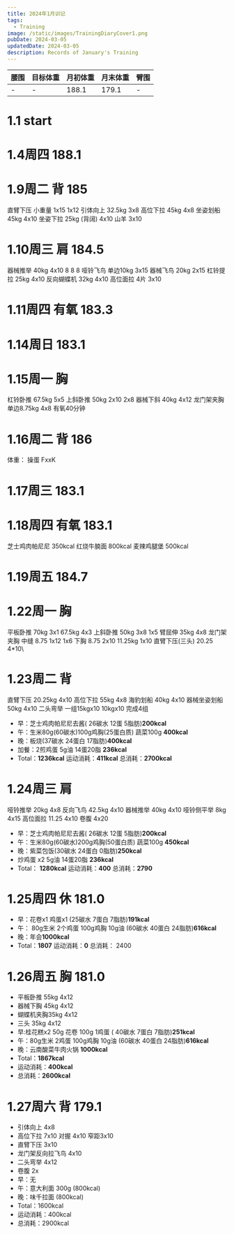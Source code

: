 ```yaml
---
title: 2024年1月训记
tags:
  - Training
image: /static/images/TrainingDiaryCover1.png
pubDate: 2024-03-05
updatedDate: 2024-03-05
description: Records of January's Training
---
```


| 腰围 | 目标体重 | 月初体重 | 月末体重 | 臂围 |
| ---- | -------- | -------- | -------- | ---- |
| -    | -        | 188.1    | 179.1    | -    | 
# 1.1 start

# 1.4周四 188.1

# 1.9周二 背 185
直臂下压 小重量 1x15 1x12
引体向上 32.5kg 3x8
高位下拉 45kg 4x8
坐姿划船 45kg 4x10
坐姿下拉 25kg (背阔)  4x10
山羊 3x10

# 1.10周三 肩 184.5
器械推举 40kg 4x10 8 8 8
哑铃飞鸟 单边10kg 3x15
器械飞鸟 20kg 2x15
杠铃提拉 25kg 4x10
反向蝴蝶机 32kg 4x10
高位面拉 4片 3x10

# 1.11周四 有氧 183.3

# 1.14周日 183.1

# 1.15周一 胸　
杠铃卧推 67.5kg 5x5
上斜卧推 50kg 2x10 2x8
器械下斜 40kg 4x12
龙门架夹胸 单边8.75kg 4x8
有氧40分钟

# 1.16周二 背 186
体重：
操蛋 FxxK

# 1.17周三 183.1


# 1.18周四 有氧 183.1

芝士鸡肉帕尼尼 350kcal
红烧牛腩面 800kcal
麦辣鸡腿堡 500kcal

# 1.19周五 184.7

# 1.22周一 胸
平板卧推 70kg 3x1 67.5kg 4x3
上斜卧推 50kg 3x8 1x5
臂屈伸 35kg 4x8
龙门架夹胸 中缝 8.75 1x12 1x6
下胸 8.75 2x10 11.25kg 1x10
直臂下压(三头) 20.25 4*10\

# 1.23周二 背
直臂下压 20.25kg 4x10
高位下拉 55kg 4x8
海豹划船 40kg 4x10
器械坐姿划船 50kg 4x10
二头弯举 一组15kgx10 10kgx10  完成4组
- 早：芝士鸡肉帕尼尼去酱( 26碳水 12蛋 5脂肪)**200kcal**
- 午：生米80g(60碳水)100g鸡胸(25蛋白质) 蔬菜100g **400kcal**
- 晚：板烧(37碳水 24蛋白 17脂肪)**400kcal**
- 加餐：2煎鸡蛋 5g油 14蛋20脂 **236kcal**
- Total：**1236kcal**
运动消耗：**411kcal**
总消耗：**2700kcal**

# 1.24周三 肩
哑铃推举 20kg 4x8
反向飞鸟 42.5kg 4x10
器械推举 40kg 4x10
哑铃侧平举 8kg 4x15
高位面拉 11.25 4x10
卷腹 4x20
- 早：芝士鸡肉帕尼尼去酱( 26碳水 12蛋 5脂肪)**200kcal**
- 午：生米80g(60碳水)200g鸡胸(50蛋白质) 蔬菜100g **450kcal**
- 晚：紫菜包饭(30碳水 24蛋白 0脂肪)**250kcal**
- 炒鸡蛋 x2 5g油 14蛋20脂 **236kcal**
- Total： **1280kcal**
运动消耗：**400**
总消耗：**2790**

# 1.25周四 休 181.0

- 早：花卷x1 鸡蛋x1 (25碳水 7蛋白 7脂肪)**191kcal**
- 午： 80g生米 2个鸡蛋 100g鸡胸 10g油 (60碳水 40蛋白 24脂肪)**616kcal**
- 晚：年会**1000kcal**
- Total：**1807**
运动消耗：**0**
总消耗： 2400

# 1.26周五 胸 181.0
- 平板卧推 55kg 4x12
- 器械下胸 45kg 4x12
- 蝴蝶机夹胸35kg 4x12
- 三头 35kg 4x12
- 早:桂花糕x2 50g 花卷 100g 1鸡蛋 ( 40碳水 7蛋白 7脂肪)**251kcal**
- 午：80g生米 2鸡蛋 100g鸡胸 10g油 (60碳水 40蛋白 24脂肪)**616kcal**
- 晚：云南酸菜牛肉火锅 **1000kcal**
- Total：**1867kcal**
- 运动消耗：**400kcal**
- 总消耗：**2600kcal**

# 1.27周六 背 179.1
- 引体向上 4x8
- 高位下拉 7x10 对握 4x10 窄距3x10
- 直臂下压 3x10
- 龙门架反向拉飞鸟 4x10
- 二头弯举 4x12
- 卷腹 2x
- 早：无
- 午：意大利面 300g (800kcal)
- 晚：味千拉面 (800kcal)
- Total：1600kcal
- 运动消耗：400kcal
- 总消耗：2900kcal

